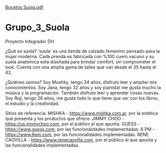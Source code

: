[Bocetos Suola.pdf](https://github.com/MushkyR/Grupo_3_Suola/files/9228007/Bocetos.Suola.pdf)
# Grupo_3_Suola
Proyecto Integrador DH

¿Qué es suola?
'suola' es una tienda de calzado femenino pensado para la mujer moderna. Cada prenda es fabricada con %100 cuero vacuno y su suela anatómica está diseñada para brindar comfort, sin comprometer el look. Cuenta con una amplia gama de talles que van desde el 35 hasta el 42.


¿Quiénes somos?
Soy Mushky, tengo 34 años, disfruto leer y ampliar mis conocimientos.
Soy Jana, tengo 32 años y soy pianista! me gusta mucho la música y la programación. También disfruto leer y aprender cosas nuevas.
Soy Roji, tengo 26 años, me gusta todo lo que tiene que ver con los libros, el estudio y la creatividad.

Sitios de referencia:
MISHKA - https://www.mishka.com.ar, por la estética que presenta y los productos que ofrece.
JIMMY CHOO - https://us.jimmychoo.com, por el público al que apunta.
GUESS - https://www.guess.com, por las funcionalidades implementadas.
6 PM - https://www.6pm.com, por las funcionalidades implementadas.
RENE CAOVILLA - https://www.renecaovilla.com, por el público al que apunta y las funcionalidades implementadas.
